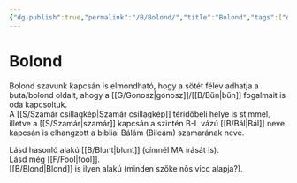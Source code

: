 ```yaml
---
{"dg-publish":true,"permalink":"/B/Bolond/","title":"Bolond","tags":["dg_uploaded"],"created":"2023-10-11T06:15","updated":"2023-11-08T03:35"}
---
```



# Bolond

Bolond szavunk kapcsán is elmondható, hogy a sötét félév adhatja a buta/bolond oldalt, ahogy a [[G/Gonosz\|gonosz]]/[[B/Bűn\|bűn]] fogalmait is oda kapcsoltuk.  
A [[S/Szamár csillagkép\|Szamár csillagkép]] téridőbeli helye is stimmel, illetve a [[S/Szamár\|szamár]] kapcsán a szintén B-L vázú [[B/Bál\|Bál]] neve kapcsán is elhangzott a bibliai Bálám (Bileám) szamarának neve.  

Lásd hasonló alakú [[B/Blunt\|blunt]] (címnél MA írását is).  
Lásd még [[F/Fool\|fool]].  
[[B/Blond\|Blond]] is ilyen alakú (minden szőke nős vicc alapja?).  